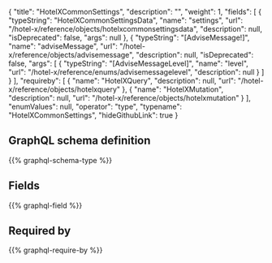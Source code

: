{
  "title": "HotelXCommonSettings",
  "description": "",
  "weight": 1,
  "fields": [
    {
      "typeString": "HotelXCommonSettingsData",
      "name": "settings",
      "url": "/hotel-x/reference/objects/hotelxcommonsettingsdata",
      "description": null,
      "isDeprecated": false,
      "args": null
    },
    {
      "typeString": "[AdviseMessage!]",
      "name": "adviseMessage",
      "url": "/hotel-x/reference/objects/advisemessage",
      "description": null,
      "isDeprecated": false,
      "args": [
        {
          "typeString": "[AdviseMessageLevel]",
          "name": "level",
          "url": "/hotel-x/reference/enums/advisemessagelevel",
          "description": null
        }
      ]
    }
  ],
  "requireby": [
    {
      "name": "HotelXQuery",
      "description": null,
      "url": "/hotel-x/reference/objects/hotelxquery"
    },
    {
      "name": "HotelXMutation",
      "description": null,
      "url": "/hotel-x/reference/objects/hotelxmutation"
    }
  ],
  "enumValues": null,
  "operator": "type",
  "typename": "HotelXCommonSettings",
  "hideGithubLink": true
}
## GraphQL schema definition

{{% graphql-schema-type %}}

## Fields

{{% graphql-field %}}

## Required by

{{% graphql-require-by %}}
